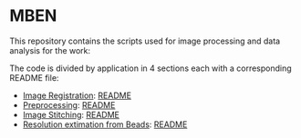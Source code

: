 # MBEN
This repository contains the scripts used for image processing and data analysis for the work: 

The code is divided by application in 4 sections each with a corresponding README file:
- [Image Registration](https://github.com/RippeLab/MBEN/blob/main/Registration/): [README](https://github.com/RippeLab/MBEN/blob/main/Registration/README-registration.md)
- [Preprocessing](https://github.com/RippeLab/MBEN/blob/main/Preprocessing/): [README](https://github.com/RippeLab/MBEN/tree/main/Preprocessing)
- [Image Stitching](https://github.com/RippeLab/MBEN/tree/main/stitching): [README](https://github.com/RippeLab/MBEN/blob/main/stitching/README.md)
- [Resolution extimation from Beads](https://github.com/RippeLab/MBEN/tree/main/Bead_Resolution): [README](https://github.com/RippeLab/MBEN/blob/main/Bead_Resolution/README.md)
